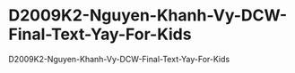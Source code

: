 # D2009K2-Nguyen-Khanh-Vy-DCW-Final-Text-Yay-For-Kids
D2009K2-Nguyen-Khanh-Vy-DCW-Final-Text-Yay-For-Kids
